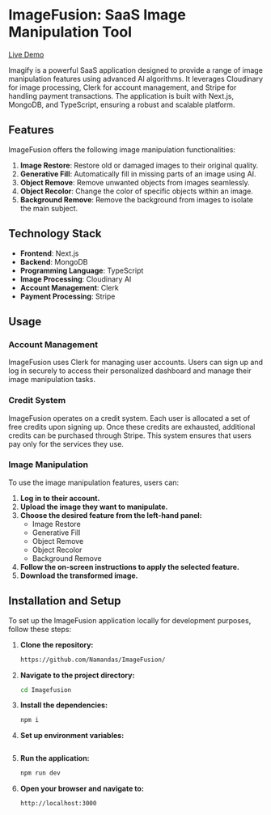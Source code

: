 # ImageFusion: SaaS Image Manipulation Tool

[Live Demo](https://imagefusion-mocha.vercel.app)

Imagify is a powerful SaaS application designed to provide a range of image manipulation features using advanced AI algorithms. It leverages Cloudinary for image processing, Clerk for account management, and Stripe for handling payment transactions. The application is built with Next.js, MongoDB, and TypeScript, ensuring a robust and scalable platform.

## Features

ImageFusion offers the following image manipulation functionalities:

1. **Image Restore**: Restore old or damaged images to their original quality.
2. **Generative Fill**: Automatically fill in missing parts of an image using AI.
3. **Object Remove**: Remove unwanted objects from images seamlessly.
4. **Object Recolor**: Change the color of specific objects within an image.
5. **Background Remove**: Remove the background from images to isolate the main subject.

## Technology Stack

- **Frontend**: Next.js
- **Backend**: MongoDB
- **Programming Language**: TypeScript
- **Image Processing**: Cloudinary AI
- **Account Management**: Clerk
- **Payment Processing**: Stripe

## Usage

### Account Management

ImageFusion uses Clerk for managing user accounts. Users can sign up and log in securely to access their personalized dashboard and manage their image manipulation tasks.

### Credit System

ImageFusion operates on a credit system. Each user is allocated a set of free credits upon signing up. Once these credits are exhausted, additional credits can be purchased through Stripe. This system ensures that users pay only for the services they use.

### Image Manipulation

To use the image manipulation features, users can:

1. **Log in to their account.**
2. **Upload the image they want to manipulate.**
3. **Choose the desired feature from the left-hand panel:**
    - Image Restore
    - Generative Fill
    - Object Remove
    - Object Recolor
    - Background Remove
4. **Follow the on-screen instructions to apply the selected feature.**
5. **Download the transformed image.**

## Installation and Setup

To set up the ImageFusion application locally for development purposes, follow these steps:

1. **Clone the repository:**
   ```bash
   https://github.com/Namandas/ImageFusion/
2. **Navigate to the project directory:**
   ```bash
   cd Imagefusion
3. **Install the dependencies:**
   ```bash
   npm i
4. **Set up environment variables:**
   ```bash

5. **Run the application:**
   ```bash
   npm run dev
6. **Open your browser and navigate to:**
   ```bash
   http://localhost:3000
